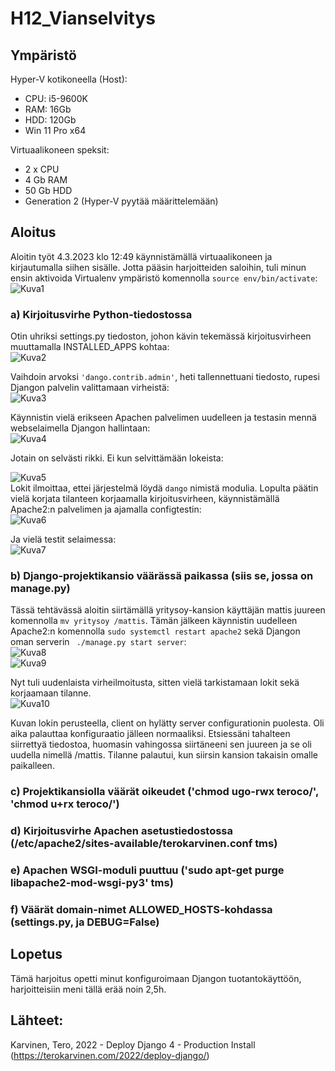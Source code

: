 # H12_Vianselvitys

## Ympäristö

Hyper-V kotikoneella (Host):

- CPU: i5-9600K
- RAM: 16Gb
- HDD: 120Gb
- Win 11 Pro x64

Virtuaalikoneen speksit:

- 2 x CPU
- 4 Gb RAM
- 50 Gb HDD
- Generation 2 (Hyper-V pyytää määrittelemään)


## Aloitus 
Aloitin työt 4.3.2023 klo 12:49 käynnistämällä virtuaalikoneen ja kirjautumalla siihen sisälle. Jotta pääsin harjoitteiden saloihin, tuli minun ensin aktivoida Virtualenv ympäristö komennolla ```source env/bin/activate```: </br>
![Kuva1](https://user-images.githubusercontent.com/122887740/222895936-28d41814-1de5-42d5-9bf6-bb93613ee152.png)</br>

### a) Kirjoitusvirhe Python-tiedostossa
Otin uhriksi settings.py tiedoston, johon kävin tekemässä kirjoitusvirheen muuttamalla INSTALLED_APPS kohtaa:</br>
![Kuva2](https://user-images.githubusercontent.com/122887740/222896586-b2d714c6-236a-434f-b847-7bb22bc93bd1.png)</br>

Vaihdoin arvoksi ```'dango.contrib.admin'```, heti tallennettuani tiedosto, rupesi Djangon palvelin valittamaan virheistä: </br>
![Kuva3](https://user-images.githubusercontent.com/122887740/222896667-90a0906a-6199-4c3f-ba39-4d0292127954.png)</br>

Käynnistin vielä erikseen Apachen palvelimen uudelleen ja testasin mennä webselaimella Djangon hallintaan: </br>
![Kuva4](https://user-images.githubusercontent.com/122887740/222896929-8a1cd4eb-067c-41e8-8305-73dfd90e0aba.png) </br>


Jotain on selvästi rikki. Ei kun selvittämään lokeista: </br>

![Kuva5](https://user-images.githubusercontent.com/122887740/222897018-3a01608e-f242-499b-aefc-fdfc60b95d70.png)</br>
Lokit ilmoittaa, ettei järjestelmä löydä ```dango``` nimistä modulia. Lopulta päätin vielä korjata tilanteen korjaamalla kirjoitusvirheen, käynnistämällä Apache2:n palvelimen ja ajamalla configtestin: </br>
![Kuva6](https://user-images.githubusercontent.com/122887740/222897137-78bf171c-2ea6-4854-90c8-391f07fd072d.png)</br>

Ja vielä testit selaimessa: </br>
![Kuva7](https://user-images.githubusercontent.com/122887740/222897190-a9e508d3-8465-4468-805e-e3ec5198fe1a.png)</br>



### b) Django-projektikansio väärässä paikassa (siis se, jossa on manage.py)
Tässä tehtävässä aloitin siirtämällä yritysoy-kansion käyttäjän mattis juureen komennolla ```mv yritysoy /mattis```. Tämän jälkeen käynnistin uudelleen Apache2:n komennolla ```sudo systemctl restart apache2``` sekä Djangon oman serverin ``` ./manage.py start server```: </br>
![Kuva8](https://user-images.githubusercontent.com/122887740/222915571-76902f15-83ef-4669-8eaa-b34201856306.png)</br>
![Kuva9](https://user-images.githubusercontent.com/122887740/222915617-70214f46-25ff-410e-a6fa-798bf99adcfa.png)</br>

Nyt tuli uudenlaista virheilmoitusta, sitten vielä tarkistamaan lokit sekä korjaamaan tilanne. </br>
![Kuva10](https://user-images.githubusercontent.com/122887740/222929264-f4c55598-729c-4999-b607-b467d400d839.png)</br>

Kuvan lokin perusteella, client on hylätty server configurationin puolesta. Oli aika palauttaa konfiguraatio jälleen normaaliksi.
Etsiessäni tahalteen siirrettyä tiedostoa, huomasin vahingossa siirtäneeni sen juureen ja se oli uudella nimellä /mattis. Tilanne palautui, kun siirsin kansion takaisin omalle paikalleen.



### c) Projektikansiolla väärät oikeudet ('chmod ugo-rwx teroco/', 'chmod u+rx teroco/')
### d) Kirjoitusvirhe Apachen asetustiedostossa (/etc/apache2/sites-available/terokarvinen.conf tms)
### e) Apachen WSGI-moduli puuttuu ('sudo apt-get purge libapache2-mod-wsgi-py3' tms)
### f) Väärät domain-nimet ALLOWED_HOSTS-kohdassa (settings.py, ja DEBUG=False)


## Lopetus
Tämä harjoitus opetti minut konfiguroimaan Djangon tuotantokäyttöön, harjoitteisiin meni tällä erää noin 2,5h.

## Lähteet:
Karvinen, Tero, 2022 - Deploy Django 4 - Production Install (https://terokarvinen.com/2022/deploy-django/)
